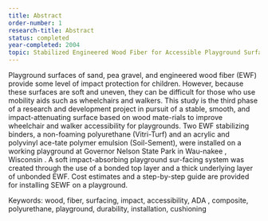 ```yaml
---
title: Abstract
order-number: 1
research-title: Abstract
status: completed
year-completed: 2004
topic: Stabilized Engineered Wood Fiber for Accessible Playground Surfaces
---
```


Playground surfaces of sand, pea gravel, and engineered wood fiber (EWF) provide some level of impact protection for children. However, because these surfaces are soft and uneven, they can be difficult for those who use mobility aids such as wheelchairs and walkers. This study is the third phase of a research and development project in pursuit of a stable, smooth, and impact-attenuating surface based on wood mate-rials to improve wheelchair and walker accessibility for playgrounds. Two EWF stabilizing binders, a non-foaming polyurethane (Vitri-Turf) and an acrylic and polyvinyl ace-tate polymer emulsion (Soil-Sement), were installed on a working playground at Governor Nelson State Park in Wau-nakee , Wisconsin . A soft impact-absorbing playground sur-facing system was created through the use of a bonded top layer and a thick underlying layer of unbonded EWF. Cost estimates and a step-by-step guide are provided for installing SEWF on a playground.

Keywords: wood, fiber, surfacing, impact, accessibility, ADA , composite, polyurethane, playground, durability, installation, cushioning
